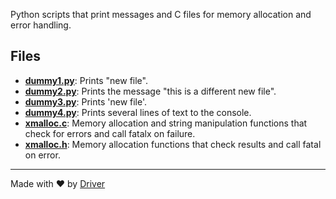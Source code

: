 <!--------------------------------------------------------------------------------->
<!-- IMPORTANT: This file is auto-generated by Driver (https://driver.ai). -------->
<!-- Manual edits may be overwritten on future commits. --------------------------->
<!--------------------------------------------------------------------------------->

Python scripts that print messages and C files for memory allocation and error handling.


## Files
- **[dummy1.py](dummy1.py.md)**: Prints "new file".
- **[dummy2.py](dummy2.py.md)**: Prints the message "this is a different new file".
- **[dummy3.py](dummy3.py.md)**: Prints 'new file'.
- **[dummy4.py](dummy4.py.md)**: Prints several lines of text to the console.
- **[xmalloc.c](xmalloc.c.md)**: Memory allocation and string manipulation functions that check for errors and call fatalx on failure.
- **[xmalloc.h](xmalloc.h.md)**: Memory allocation functions that check results and call fatal on error.

---
Made with ❤️ by [Driver](https://www.driver.ai/)